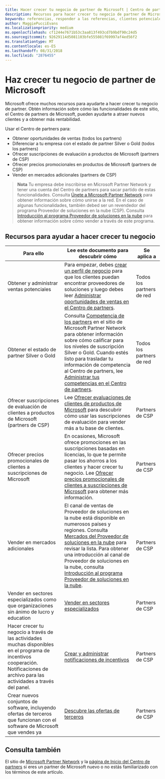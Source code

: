 ```yaml
---
title: Hacer crecer tu negocio de partner de Microsoft | Centro de partners
description: Recursos para hacer crecer tu negocio de partner de Microsoft. Incluye información sobre cómo obtener oportunidades de ventas (referencias) de Microsoft.
keywords: referencias, responder a las referencias, clientes potenciales, oportunidades de ventas, perfil de marketing, perfil de negocio, hacer crecer tu negocio, oportunidades de negocio, competencias, suscripción silver, suscripción gold, ofertas de evaluación, expansión de mercado, nubes nacionales
author: MaggiePucciEvans
ms.localizationpriority: medium
ms.openlocfilehash: cf1244e7671b53c3aa813f493cd7b9bdf90c24d5
ms.sourcegitcommit: 92629114d5081103bfe555081f69997af4ed56f2
ms.translationtype: MT
ms.contentlocale: es-ES
ms.lasthandoff: 08/31/2018
ms.locfileid: "2876455"
---
```

# <a name="grow-your-microsoft-partner-business"></a>Haz crecer tu negocio de partner de Microsoft 

Microsoft ofrece muchos recursos para ayudarte a hacer crecer tu negocio de partner. Obtén información sobre cómo las funcionalidades de este sitio, el Centro de partners de Microsoft, pueden ayudarte a atraer nuevos clientes y a obtener más rentabilidad. 

Usar el Centro de partners para:

-   Obtener oportunidades de ventas (todos los partners)
-   Diferenciar a tu empresa con el estado de partner Silver o Gold (todos los partners)
-   Ofrecer suscripciones de evaluación a productos de Microsoft (partners de CSP)
-   Ofrecer precios promocionales en productos de Microsoft (partners de CSP)
-   Vender en mercados adicionales (partners de CSP)

>**Nota** Tu empresa debe inscribirse en Microsoft Partner Network y tener una cuenta del Centro de partners para sacar partido de estas funcionalidades. Consulta [Únete a Microsoft Partner Network](mpn-overview.md) para obtener información sobre cómo unirse a la red. En el caso de algunas funcionalidades, también debed ser un revendedor del programa Proveedor de soluciones en la nube (CSP). Consulta [Introducción al programa Proveedor de soluciones en la nube](csp-overview.md) para obtener información sobre cómo vender a través de este programa.

## <a name="resources-to-help-your-business-grow"></a>Recursos para ayudar a hacer crecer tu negocio

|  **Para ello**  |  **Lee este documento para descubrir cómo**  |  **Se aplica a**  |
|--------------|-----------|--------------
| Obtener y administrar ventas potenciales | Para empezar, debes [crear un perfil de negocio](create-a-marketing-profile.md) para que los clientes puedan encontrar proveedores de soluciones y luego debes leer [Administrar oportunidades de ventas en el Centro de partners](responding-to-referrals.md). | Todos los partners de red |
| Obtener el estado de partner Silver o Gold | Consulta [Competencia de los partners](https://partner.microsoft.com/membership/competencies) en el sitio de Microsoft Partner Network para obtener información sobre cómo calificar para los niveles de suscripción Silver o Gold. Cuando estés listo para trasladar tu información de competencia al Centro de partners, lee [Administrar tus competencias en el Centro de partners](competencies.md). | Todos los partners de red |
| Ofrecer suscripciones de evaluación de clientes a productos de Microsoft (partners de CSP) | Lee [Ofrecer evaluaciones de clientes de productos de Microsoft](offer-your-customers-trials-of-microsoft-products.md) para descubrir cómo usar las suscripciones de evaluación para vender más a tu base de clientes.| Partners de CSP |
| Ofrecer precios promocionales de clientes a suscripciones de Microsoft | En ocasiones, Microsoft ofrece promociones en las suscripciones basadas en licencias, lo que te permite pasar los ahorros a los clientes y hacer crecer tu negocio. Lee [Ofrecer precios promocionales de clientes a suscripciones de Microsoft](promotions.md) para obtener más información. | Partners de CSP |
| Vender en mercados adicionales | El canal de ventas de Proveedor de soluciones en la nube está disponible en numerosos países y regiones. Consulta [Mercados del Proveedor de soluciones en la nube](agreements.md) para revisar la lista. Para obtener una introducción al canal de Proveedor de soluciones en la nube, consulta [Introducción al programa Proveedor de soluciones en la nube](csp-overview.md).  | Partners de CSP |
Vender en sectores especializados como que organizaciones sin ánimo de lucro y education|[Vender en sectores especializados](get-special-pricing-for-offers.md)|Partners de CSP|
|Hacer crecer tu negocio a través de las actividades muchas disponibles en el programa de incentivos cooperación. Notificaciones de archivo para las actividades a través del panel.| [Crear y administrar notificaciones de incentivos](create-incentives-claims.md)|Partners de CSP|
|Crear nuevos conjuntos de software, incluyendo ofertas de terceros que funcionan con el software de Microsoft que vendes ya|[Descubre las ofertas de terceros](third-party-offers.md)|Partners de CSP|

## <a name="see-also"></a>Consulta también

El sitio de [Microsoft Partner Network](https://partner.microsoft.com) y la [página de Inicio del Centro de partners](https://partnercenter.microsoft.com/partner/home) si eres un partner de Microsoft nuevo o no estás familiarizado con los términos de este artículo.

